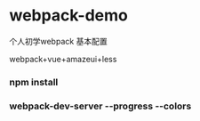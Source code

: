 # webpack-demo
个人初学webpack 基本配置


webpack+vue+amazeui+less



### npm install

### webpack-dev-server --progress --colors
